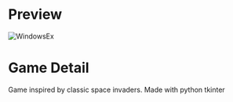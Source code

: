 # Preview
![WindowsEx](https://user-images.githubusercontent.com/56083944/117034829-42790a00-ad36-11eb-880c-1b8da7d6d7a4.jpg)

# Game Detail
Game inspired by classic space invaders.
Made with python tkinter